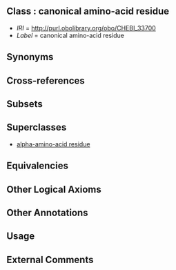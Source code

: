 
## Class : canonical amino-acid residue

 * *IRI* = http://purl.obolibrary.org/obo/CHEBI_33700
 * *Label* = canonical amino-acid residue

## Synonyms


## Cross-references


## Subsets


## Superclasses

 * [alpha-amino-acid residue](../../CHEBI/10/CHEBI_33710.md)

## Equivalencies


## Other Logical Axioms


## Other Annotations


## Usage


## External Comments

